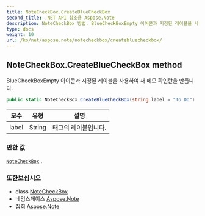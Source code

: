 ```yaml
---
title: NoteCheckBox.CreateBlueCheckBox
second_title: .NET API 참조용 Aspose.Note
description: NoteCheckBox 방법. BlueCheckBoxEmpty 아이콘과 지정된 레이블을 사용하여 새 메모 확인란을 만듭니다.
type: docs
weight: 10
url: /ko/net/aspose.note/notecheckbox/createbluecheckbox/
---
```

## NoteCheckBox.CreateBlueCheckBox method

BlueCheckBoxEmpty 아이콘과 지정된 레이블을 사용하여 새 메모 확인란을 만듭니다.

```csharp
public static NoteCheckBox CreateBlueCheckBox(string label = "To Do")
```

| 모수 | 유형 | 설명 |
| --- | --- | --- |
| label | String | 태그의 레이블입니다. |

### 반환 값

[`NoteCheckBox`](../) .

### 또한보십시오

* class [NoteCheckBox](../)
* 네임스페이스 [Aspose.Note](../../notecheckbox/)
* 집회 [Aspose.Note](../../../)


